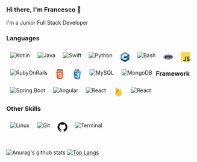 ### Hi there, I'm Francesco 👋

I'm a Junior Full Stack Developer

### Languages
<div align="center">
  <img align="left" style="margin: 10px" alt="Kotlin" height="26px" src="https://cdn.icon-icons.com/icons2/2107/PNG/512/file_type_kotlin_icon_130487.png">
  <img align="left" style="margin: 10px" alt="Java" height="26px" src="https://cdn.icon-icons.com/icons2/2415/PNG/512/java_original_logo_icon_146458.png">
  <img align="left" style="margin: 10px" alt="Swift" height="26px" src="https://cdn.icon-icons.com/icons2/2107/PNG/512/file_type_swift_icon_130135.png">
  <img align="left" style="margin: 10px" alt="Python" height="26px" src="https://cdn.icon-icons.com/icons2/112/PNG/128/python_18894.png">
  <img align="left" style="margin: 10px" alt="Cpp" height="26px" src="https://raw.githubusercontent.com/github/explore/80688e429a7d4ef2fca1e82350fe8e3517d3494d/topics/cpp/cpp.png">
  <img align="left" style="margin: 10px" alt="Bash" height="26px" src="https://cdn.icon-icons.com/icons2/2699/PNG/512/gnu_bash_logo_icon_170079.png">
  <img align="left" style="margin: 10px" alt="PHP" height="26px" src="https://raw.githubusercontent.com/github/explore/80688e429a7d4ef2fca1e82350fe8e3517d3494d/topics/php/php.png">
  <img align="left" style="margin: 10px" alt="JavaScript" height="26px" src="https://raw.githubusercontent.com/github/explore/80688e429a7d4ef2fca1e82350fe8e3517d3494d/topics/javascript/javascript.png">
    <img align="left" style="margin: 10px" alt="RubyOnRails" height="26px" src="https://cdn.icon-icons.com/icons2/2415/PNG/512/rails_plain_wordmark_logo_icon_146377.png">
  <img align="left" style="margin: 10px" alt="HTML5" height="26px" src="https://raw.githubusercontent.com/github/explore/80688e429a7d4ef2fca1e82350fe8e3517d3494d/topics/html/html.png">
  <img align="left" style="margin: 10px" alt="CSS3" height="26px" src="https://raw.githubusercontent.com/github/explore/80688e429a7d4ef2fca1e82350fe8e3517d3494d/topics/css/css.png">
  <img align="left" style="margin: 10px" alt="MySQL" height="26px" src="https://cdn.icon-icons.com/icons2/1381/PNG/128/mysqlworkbench_93532.png">
  <img align="left" style="margin: 10px" alt="MongoDB" height="26px" src="https://cdn.icon-icons.com/icons2/2415/PNG/512/mongodb_original_logo_icon_146424.png">
  <br><br>
</div>

### Framework
<div align="center">
  <img align="left" style="margin: 10px" alt="Spring Boot" height="26px" src="https://img.icons8.com/color/344/spring-logo.png">
  <img align="left" style="margin: 10px" alt="Angular" height="26px" src="https://cdn.icon-icons.com/icons2/2107/PNG/512/file_type_angular_icon_130754.png">
  <img align="left" style="margin: 10px" alt="React" height="26px" src="https://cdn.icon-icons.com/icons2/2415/PNG/512/react_original_logo_icon_146374.png">
  <img align="left" style="margin: 10px" alt="Firebase" height="26px" src="https://raw.githubusercontent.com/github/explore/80688e429a7d4ef2fca1e82350fe8e3517d3494d/topics/firebase/firebase.png">
  <img align="left" style="margin: 10px" alt="React" height="26px" src="https://cdn.icon-icons.com/icons2/2415/PNG/512/bootstrap_plain_logo_icon_146619.png">
  <br><br>
</div>

### Other Skills
<div align="center">
  <img align="left" style="margin: 10px" alt="Linux" height="26px" src="https://cdn.icon-icons.com/icons2/195/PNG/256/OS_Linux_23399.png">
  <img align="left" style="margin: 10px" alt="Git" height="26px" src="https://cdn.icon-icons.com/icons2/2415/PNG/128/git_plain_logo_icon_146507.png">
  <img align="left" style="margin: 10px" alt="GitHub" height="26px" src="https://raw.githubusercontent.com/github/explore/78df643247d429f6cc873026c0622819ad797942/topics/github/github.png">
  <img align="left" style="margin: 10px" alt="Terminal" height="26px" src="https://cdn.icon-icons.com/icons2/2367/PNG/512/terminal_shell_icon_143501.png">
  <br><br><br><br>
</div>

![Anurag's github stats](https://github-readme-stats.vercel.app/api?username=fctaddia&show_icons=true&theme=default&hide=prs&include_all_commits=true)
[![Top Langs](https://github-readme-stats.vercel.app/api/top-langs/?username=fctaddia&layout=compact&theme=default&hide=netlogo,css,shell,html&langs_count=6)](https://github.com/anuraghazra/github-readme-stats)

